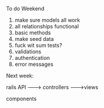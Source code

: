 To do Weekend

1. make sure models all work
2. all relationships functional
3. basic methods
4. make seed data
5. fuck wit sum tests?
6. validations
7. authentication
8. error messages


Next week:

rails API
    ---> controllers
    --->views

components
